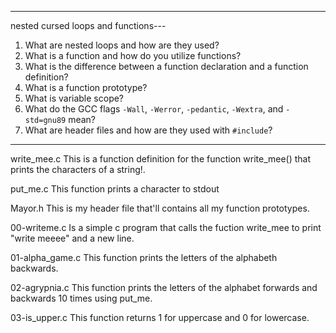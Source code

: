 -----------------------------------------------
nested cursed loops and functions---
1. What are nested loops and how are they used?
2. What is a function and how do you utilize functions?
3. What is the difference between a function declaration and a function definition?
4. What is a function prototype?
5. What is variable scope?
6. What do the GCC flags `-Wall`, `-Werror`, `-pedantic`, `-Wextra`, and `-std=gnu89` mean?
7. What are header files and how are they used with `#include`?
-----------------------------------------------------

write_mee.c
This is a function definition for the function write_mee() that prints the characters of a string!.

put_me.c
This function prints a character to stdout

Mayor.h
This is my header file that'll contains all my function prototypes.

00-writeme.c
Is a simple c program that calls the fuction write_mee to print "write meeee" and a new line.

01-alpha_game.c
This function prints the letters of the alphabeth backwards.

02-agrypnia.c
This function prints the letters of the alphabet forwards and backwards 10 times using put_me.

03-is_upper.c
This function returns 1 for uppercase and 0 for lowercase.